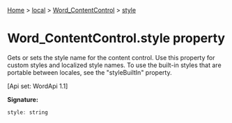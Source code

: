 [Home](./index) &gt; [local](local.md) &gt; [Word\_ContentControl](local.word_contentcontrol.md) &gt; [style](local.word_contentcontrol.style.md)

# Word\_ContentControl.style property

Gets or sets the style name for the content control. Use this property for custom styles and localized style names. To use the built-in styles that are portable between locales, see the "styleBuiltIn" property. 

 \[Api set: WordApi 1.1\]

**Signature:**
```javascript
style: string
```
